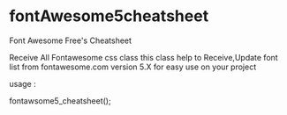 # fontAwesome5cheatsheet
Font Awesome Free's Cheatsheet 

Receive All Fontawesome css class 
this class help to Receive,Update font list from fontawesome.com version 5.X for easy use on your project 

usage : 

<?
require __DIR__.'buildIconSet.php';
$build = new buildIconSet();
$build->fontawsome5_cheatsheet();
